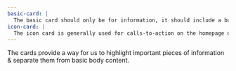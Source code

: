 ```yaml
---
basic-card: |
  The basic card should only be for information, it should include a button, but never a link itself.
icon-card: |
  The icon card is generally used for calls-to-action on the homepage or highlights on inside pages.
---
```


The cards provide a way for us to highlight important pieces of information & separate them from basic body content.

